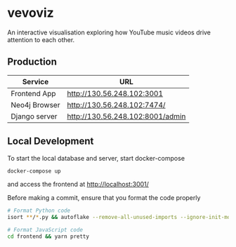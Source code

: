 # vevoviz

An interactive visualisation exploring how YouTube music videos drive attention to each other.

## Production

| Service       | URL                              |
| ------------- | -------------------------------- |
| Frontend App  | http://130.56.248.102:3001       |
| Neo4j Browser | http://130.56.248.102:7474/      |
| Django server | http://130.56.248.102:8001/admin |

## Local Development

To start the local database and server, start docker-compose

```sh
docker-compose up
```

and access the frontend at [http://localhost:3001/](http://localhost:3001/)

Before making a commit, ensure that you format the code properly

```sh
# Format Python code
isort **/*.py && autoflake --remove-all-unused-imports --ignore-init-module-imports -i -r . && autopep8 -i **/*.py

# Format JavaScript code
cd frontend && yarn pretty
```
